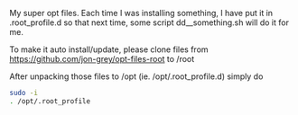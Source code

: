 
My super opt files. Each time I was installing something, I have put it in .root_profile.d 
so that next time, some script dd__something.sh will do it for me.

To make it auto install/update, please clone files from 
https://github.com/jon-grey/opt-files-root to /root

After unpacking those files to /opt (ie. /opt/.root_profile.d) simply do

```sh
sudo -i
. /opt/.root_profile
```
